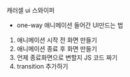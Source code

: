 캐러셀 ui 스와이퍼

* one-way 애니메이션 들어간 UI만드는 법
1. 애니메이션 시작 전 화면 만들기
2. 애니메이션 종료 후 화면 만들기
3. 언제 종료화면으로 변할지 JS 코드 짜기
4. transition 추가하기